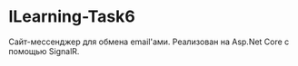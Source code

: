 # ILearning-Task6
Сайт-мессенджер для обмена email'ами. Реализован на Asp.Net Core с помощью SignalR.
